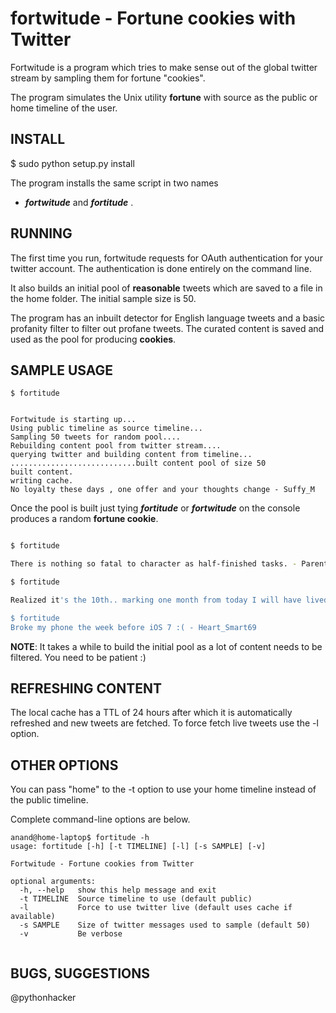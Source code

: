 fortwitude - Fortune cookies with Twitter
========================================

Fortwitude is a program which tries to make sense out of
the global twitter stream by sampling them for fortune
"cookies".

The program simulates the Unix utility __fortune__ with
source as the public or home timeline of the user.

INSTALL
-------

$ sudo python setup.py install

The program installs the same script in two names
 - ___fortwitude___ and ___fortitude___ .

RUNNING
-------

The first time you run, fortwitude requests for OAuth 
authentication for your twitter account. The authentication
is done entirely on the command line.

It also builds an initial pool of __reasonable__ tweets which
are saved to a file in the home folder. The initial sample
size is 50. 

The program has an inbuilt detector for English
language tweets and a basic profanity filter to filter out
profane tweets. The curated content is saved and used as 
the pool for producing __cookies__.

SAMPLE USAGE
------------

```shell
$ fortitude 


Fortwitude is starting up...
Using public timeline as source timeline...
Sampling 50 tweets for random pool....
Rebuilding content pool from twitter stream....
querying twitter and building content from timeline...
............................built content pool of size 50
built content.
writing cache.
No loyalty these days , one offer and your thoughts change - Suffy_M
```

Once the pool is built just tying ___fortitude___ or ___fortwitude___
on the console produces a random __fortune cookie__.

```bash

$ fortitude

There is nothing so fatal to character as half-finished tasks. - ParentClub80998

$ fortitude

Realized it's the 10th.. marking one month from today I will have lived 24 years. What a depressing birthday! Almost halfway to 50.. - TooCoolJess

$ fortitude 
Broke my phone the week before iOS 7 :( - Heart_Smart69

```

__NOTE__: It takes a while to build the initial pool as a lot
of content needs to be filtered. You need to be patient :) 

REFRESHING CONTENT
------------------
The local cache has a TTL of 24 hours after which it is automatically
refreshed and new tweets are fetched. To force fetch live tweets use
the -l option.

OTHER OPTIONS
-------------
You can pass "home" to the -t option to use your home timeline
instead of the public timeline. 

Complete command-line options are below.

```shell
anand@home-laptop$ fortitude -h
usage: fortitude [-h] [-t TIMELINE] [-l] [-s SAMPLE] [-v]

Fortwitude - Fortune cookies from Twitter

optional arguments:
  -h, --help   show this help message and exit
  -t TIMELINE  Source timeline to use (default public)
  -l           Force to use twitter live (default uses cache if available)
  -s SAMPLE    Size of twitter messages used to sample (default 50)
  -v           Be verbose
 
```

BUGS, SUGGESTIONS
-----------------
@pythonhacker 










